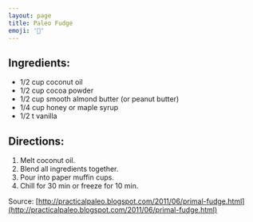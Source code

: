 ```yaml
---
layout: page
title: Paleo Fudge
emoji: '🍫'
---
```


## Ingredients: 
- 1/2 cup coconut oil
- 1/2 cup cocoa powder
- 1/2 cup smooth almond butter (or peanut butter)
- 1/4 cup honey or maple syrup
- 1/2 t vanilla

## Directions:
1. Melt coconut oil. 
2. Blend all ingredients together.
3. Pour into paper muffin cups.
4. Chill for 30 min or freeze for 10 min.

Source: [http://practicalpaleo.blogspot.com/2011/06/primal-fudge.html](http://practicalpaleo.blogspot.com/2011/06/primal-fudge.html)
